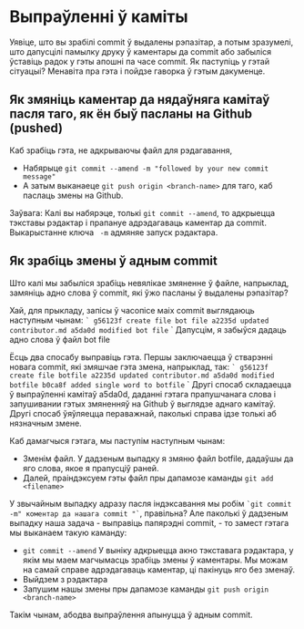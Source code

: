 # Выпраўленні ў каміты

Уявіце, што вы зрабілі commit ў выдалены рэпазітар, а потым зразумелі, што дапусцілі памылку друку ў каментары да commit або забыліся ўставіць радок у гэты апошні па часе commit. Як паступіць у гэтай сітуацыі? Менавіта пра гэта і пойдзе гаворка ў гэтым дакуменце.

## Як змяніць каментар да нядаўняга камітаў пасля таго, як ён быў пасланы на Github (pushed)
Каб зрабіць гэта, не адкрываючы файл для рэдагавання,
* Набярыце ```git commit --amend -m "followed by your new commit message"```
* А затым выканаеце ```git push origin <branch-name>``` для таго, каб паслаць змены на Github.

Заўвага: Калі вы набярэце, толькі ```git commit --amend```, то адкрыецца тэкставы рэдактар і прапануе адрэдагаваць каментар да commit. 
Выкарыстанне ключа `` -m`` адмяняе запуск рэдактара.
 
## Як зрабіць змены ў адным commit

Што калі мы забыліся зрабіць невялікае змяненне ў файле, напрыклад, замяніць адно слова ў commit, які ўжо пасланы ў выдалены рэпазітар?

Хай, для прыкладу, запісы ў часопісе маіх commit выглядаюць наступным чынам:
`` `
g56123f create file bot file
a2235d updated contributor.md
a5da0d modified bot file
`` `
Дапусцім, я забыўся дадаць адно слова ў файл bot file

Ёсць два спосабу выправіць гэта. Першы заключаецца ў стварэнні новага commit, які змяшчае гэта змена, напрыклад, так:
`` `
g56123f create file botfile
a2235d updated contributor.md
a5da0d modified botfile
b0ca8f added single word to botfile
`` `
Другі спосаб складаецца ў выпраўленні камітаў a5da0d, даданні гэтага прапушчанага слова і запушивании гэтых змяненняў на Github ў выглядзе аднаго камітаў.
Другі спосаб ўяўляецца пераважнай, паколькі справа ідзе толькі аб нязначным змене.

Каб дамагчыся гэтага, мы паступім наступным чынам:
* Зменім файл. У дадзеным выпадку я змяню файл botfile, дадаўшы да яго слова, якое я прапусціў раней.
* Далей, праіндэксуем гэты файл пры дапамозе каманды ```git add <filename>```

У звычайным выпадку адразу пасля індэксавання мы робім `` `git commit -m" коментар да нашага commit "` ``, правільна? Але паколькі ў дадзеным выпадку наша задача - выправіць папярэдні commit, - то замест гэтага мы выканаем такую каманду:

* ```git commit --amend```
 У выніку адкрыецца акно тэкставага рэдактара, у якім мы маем магчымасць зрабіць змены ў каментары. Мы можам на самай справе адрэдагаваць каментар, ці пакінуць яго без зменаў.
* Выйдзем з рэдактара
* Запушим нашы змены пры дапамозе каманды ```git push origin <branch-name>```

Такім чынам, абодва выпраўлення апынуцца ў адным commit.